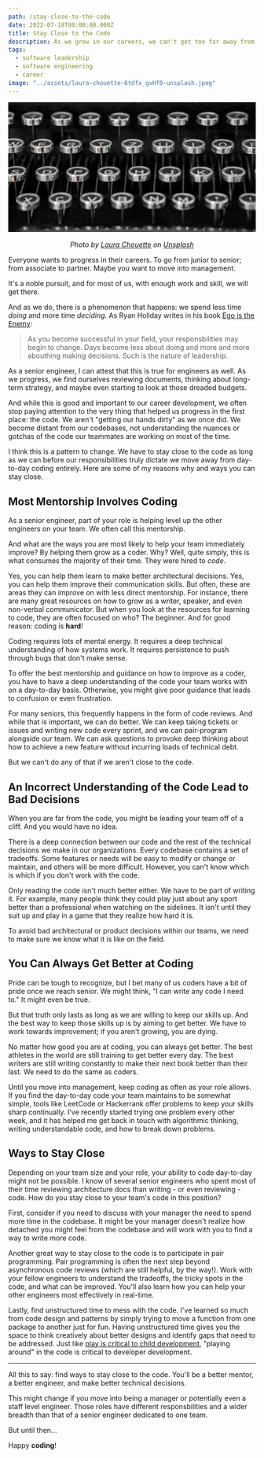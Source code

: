 ```yaml
---
path: /stay-close-to-the-code
date: 2022-07-18T00:00:00.000Z
title: Stay Close to the Code
description: As we grow in our careers, we can't get too far away from the code. At least, not too quickly.
tags:
  - software leadership
  - software engineering
  - career
image: "../assets/laura-chouette-6tdfx_gvHf0-unsplash.jpeg"
---
```


![](../assets/laura-chouette-6tdfx_gvHf0-unsplash.jpeg "Upclose of the keys of a typewriter")

<center>

<i>

Photo by <a href="https://unsplash.com/@laurachouette?utm_source=unsplash&utm_medium=referral&utm_content=creditCopyText">Laura Chouette</a> on <a href="https://unsplash.com/s/photos/typewriter?utm_source=unsplash&utm_medium=referral&utm_content=creditCopyText">Unsplash</a>

</i>

</center>

Everyone wants to progress in their careers. To go from junior to senior; from associate to partner. Maybe you want to move into management.

It's a noble pursuit, and for most of us, with enough work and skill, we will get there.

And as we do, there is a phenomenon that happens: we spend less time _doing_ and more time _deciding_. As Ryan Holiday writes in his book [Ego is the Enemy](https://www.goodreads.com/book/show/27036528-ego-is-the-enemy):

> As you become successful in your field, your responsbilities may begin to change. Days become less about doing and more and more abouthing making decisions. Such is the nature of leadership.

As a senior engineer, I can attest that this is true for engineers as well. As we progress, we find ourselves reviewing documents, thinking about long-term strategy, and maybe even starting to look at those dreaded budgets. 

And while this is good and important to our career development, we often stop paying attention to the very thing that helped us progress in the first place: the code. We aren't "getting our hands dirty" as we once did. We become distant from our codebases, not understanding the nuances or gotchas of the code our teammates are working on most of the time.

I think this is a pattern to change. We have to stay close to the code as long as we can before our responsibilities truly dictate we move away from day-to-day coding entirely. Here are some of my reasons why and ways you can stay close.

## Most Mentorship Involves Coding

As a senior engineer, part of your role is helping level up the other engineers on your team. We often call this mentorship. 

And what are the ways you are most likely to help your team immediately improve? By helping them grow as a coder. Why? Well, quite simply, this is what consumes the majority of their time. They were hired to _code_. 

Yes, you can help them learn to make better architectural decisions. Yes, you can help them improve their communication skills. But often, these are areas they can improve on with less direct mentorship. For instance, there are many great resources on how to grow as a writer, speaker, and even non-verbal communicator. But when you look at the resources for learning to code, they are often focused on who? The beginner. And for good reason: coding is **hard**!

Coding requires lots of mental energy. It requires a deep technical understanding of how systems work. It requires persistence to push through bugs that don't make sense. 

To offer the best mentorship and guidance on how to improve as a coder, you have to have a deep understanding of the code your team works with on a day-to-day basis. Otherwise, you might give poor guidance that leads to confusion or even frustration.

For many seniors, this frequently happens in the form of code reviews. And while that is important, we can do better. We can keep taking tickets or issues and writing new code every sprint, and we can pair-program alongside our team. We can ask questions to provoke deep thinking about how to achieve a new feature without incurring loads of technical debt.

But we can't do any of that if we aren't close to the code.

## An Incorrect Understanding of the Code Lead to Bad Decisions

When you are far from the code, you might be leading your team off of a cliff. And you would have no idea.

There is a deep connection between our code and the rest of the technical decisions we make in our organizations. Every codebase contains a set of tradeoffs. Some features or needs will be easy to modify or change or maintain, and others will be more difficult. However, you can't know which is which if you don't work with the code. 

Only reading the code isn't much better either. We have to be part of writing it. For example, many people think they could play just about any sport better than a professional when watching on the sidelines. It isn't until they suit up and play in a game that they realize how hard it is.

To avoid bad architectural or product decisions within our teams, we need to make sure we know what it is like on the field.

## You Can Always Get Better at Coding

Pride can be tough to recognize, but I bet many of us coders have a bit of pride once we reach senior. We might think, "I can write any code I need to." It might even be true. 

But that truth only lasts as long as we are willing to keep our skills up. And the best way to keep those skills up is by aiming to get better. We have to work towards improvement; if you aren't growing, you are dying.

No matter how good you are at coding, you can always get better. The best athletes in the world are still training to get better every day. The best writers are still writing constantly to make their next book better than their last. We need to do the same as coders.

Until you move into management, keep coding as often as your role allows. If you find the day-to-day code your team maintains to be somewhat simple, tools like LeetCode or Hackerrank offer problems to keep your skills sharp continually. I've recently started trying one problem every other week, and it has helped me get back in touch with algorithmic thinking, writing understandable code, and how to break down problems.

## Ways to Stay Close

Depending on your team size and your role, your ability to code day-to-day might not be possible. I know of several senior engineers who spent most of their time reviewing architecture docs than writing - or even reviewing - code. How do you stay close to your team's code in this position?

First, consider if you need to discuss with your manager the need to spend more time in the codebase. It might be your manager doesn't realize how detached you might feel from the codebase and will work with you to find a way to write more code.

Another great way to stay close to the code is to participate in pair programming. Pair programming is often the next step beyond asynchronous code reviews (which are still helpful, by the way!). Work with your fellow engineers to understand the tradeoffs, the tricky spots in the code, and what can be improved. You'll also learn how you can help your other engineers most effectively in real-time.

Lastly, find unstructured time to mess with the code. I've learned so much from code design and patterns by simply trying to move a function from one package to another just for fun. Having unstructured time gives you the space to think creatively about better designs and identify gaps that need to be addressed. Just like [play is critical to child development](https://publications.aap.org/pediatrics/article/119/1/182/70699/The-Importance-of-Play-in-Promoting-Healthy-Child?autologincheck=redirected), "playing around" in the code is critical to developer development. 

---

All this to say: find ways to stay close to the code. You'll be a better mentor, a better engineer, and make better technical decisions.

This might change if you move into being a manager or potentially even a staff level engineer. Those roles have different responsbilities and a wider breadth than that of a senior engineer dedicated to one team. 

But until then...

Happy **coding**!